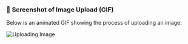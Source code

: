 ### 🎥 **Screenshot of Image Upload (GIF)**
Below is an animated GIF showing the process of uploading an image:

![Uploading Image](services/web/project/media/ScreenRecording1.gif)
